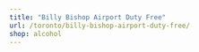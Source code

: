 ```yaml
---
title: "Billy Bishop Airport Duty Free"
url: /toronto/billy-bishop-airport-duty-free/
shop: alcohol
---
```

